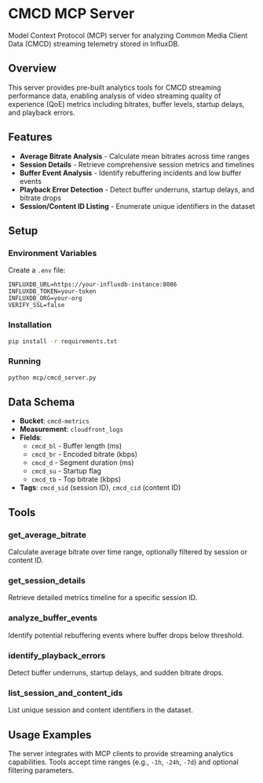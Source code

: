 # CMCD MCP Server

Model Context Protocol (MCP) server for analyzing Common Media Client Data (CMCD) streaming telemetry stored in InfluxDB.

## Overview

This server provides pre-built analytics tools for CMCD streaming performance data, enabling analysis of video streaming quality of experience (QoE) metrics including bitrates, buffer levels, startup delays, and playback errors.

## Features

- **Average Bitrate Analysis** - Calculate mean bitrates across time ranges
- **Session Details** - Retrieve comprehensive session metrics and timelines  
- **Buffer Event Analysis** - Identify rebuffering incidents and low buffer events
- **Playback Error Detection** - Detect buffer underruns, startup delays, and bitrate drops
- **Session/Content ID Listing** - Enumerate unique identifiers in the dataset

## Setup

### Environment Variables

Create a `.env` file:

```
INFLUXDB_URL=https://your-influxdb-instance:8086
INFLUXDB_TOKEN=your-token
INFLUXDB_ORG=your-org
VERIFY_SSL=false
```

### Installation

```bash
pip install -r requirements.txt
```

### Running

```bash
python mcp/cmcd_server.py
```

## Data Schema

- **Bucket**: `cmcd-metrics`
- **Measurement**: `cloudfront_logs`
- **Fields**: 
  - `cmcd_bl` - Buffer length (ms)
  - `cmcd_br` - Encoded bitrate (kbps)
  - `cmcd_d` - Segment duration (ms)
  - `cmcd_su` - Startup flag
  - `cmcd_tb` - Top bitrate (kbps)
- **Tags**: `cmcd_sid` (session ID), `cmcd_cid` (content ID)

## Tools

### get_average_bitrate
Calculate average bitrate over time range, optionally filtered by session or content ID.

### get_session_details  
Retrieve detailed metrics timeline for a specific session ID.

### analyze_buffer_events
Identify potential rebuffering events where buffer drops below threshold.

### identify_playback_errors
Detect buffer underruns, startup delays, and sudden bitrate drops.

### list_session_and_content_ids
List unique session and content identifiers in the dataset.

## Usage Examples

The server integrates with MCP clients to provide streaming analytics capabilities. Tools accept time ranges (e.g., `-1h`, `-24h`, `-7d`) and optional filtering parameters.